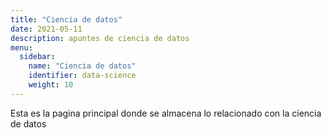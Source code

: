 ```yaml
---
title: "Ciencia de datos"
date: 2021-05-11
description: apuntes de ciencia de datos 
menu:
  sidebar:
    name: "Ciencia de datos"
    identifier: data-science
    weight: 10
---
```


Esta es la pagina principal donde se almacena lo relacionado con la ciencia de datos

